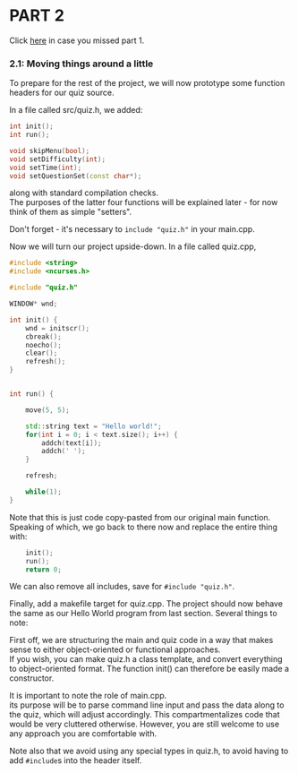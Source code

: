 # PART 2

Click [here](../part1) in case you missed part 1.

### 2.1: Moving things around a little
To prepare for the rest of the project, we will now prototype some function headers for our quiz source. 

In a file called src/quiz.h, we added:
```c++
int init();
int run();

void skipMenu(bool);
void setDifficulty(int);
void setTime(int);
void setQuestionSet(const char*);
```
along with standard compilation checks.  
The purposes of the latter four functions will be explained later - for now think of them as simple "setters".

Don't forget - it's necessary to ```include "quiz.h"``` in your main.cpp.

Now we will turn our project upside-down.  In a file called quiz.cpp, 
```c++
#include <string>
#include <ncurses.h>

#include "quiz.h"

WINDOW* wnd;

int init() {
    wnd = initscr();
    cbreak();
    noecho();
    clear();
    refresh();
}


int run() {

    move(5, 5);

    std::string text = "Hello world!";
    for(int i = 0; i < text.size(); i++) {
        addch(text[i]);
        addch(' ');
    }

    refresh;

    while(1);
}
```
Note that this is just code copy-pasted from our original main function.  
Speaking of which, we go back to there now and replace the entire thing with:
```c++
    init();
    run();
    return 0;
```
We can also remove all includes, save for ```#include "quiz.h"```.  

Finally, add a makefile target for quiz.cpp. 
The project should now behave the same as our Hello World program from last section.
Several things to note:

First off, we are structuring the main and quiz code in a way that makes sense to either object-oriented or functional approaches.  
If you wish, you can make quiz.h a class template, and convert everything to object-oriented format.
The function init() can therefore be easily made a constructor.

It is important to note the role of main.cpp.  
its purpose will be to parse command line input and pass the data along to the quiz, which will adjust accordingly.
This compartmentalizes code that would be very cluttered otherwise.  However, you are still welcome to use any approach you are comfortable with.

Note also that we avoid using any special types in quiz.h, to avoid having to add ```#include```s into the header itself.
